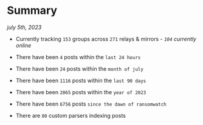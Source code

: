 
# Summary
_july 5th, 2023_

- Currently tracking `153` groups across `271` relays & mirrors - _`104` currently online_

- There have been `4` posts within the `last 24 hours`

- There have been `24` posts within the `month of july`

- There have been `1116` posts within the `last 90 days`

- There have been `2065` posts within the `year of 2023`

- There have been `6756` posts `since the dawn of ransomwatch`

- There are `80` custom parsers indexing posts
